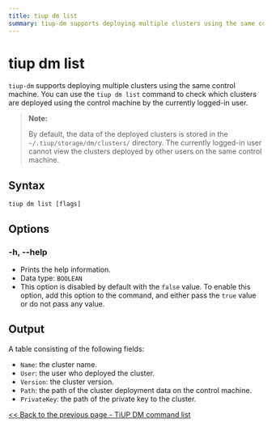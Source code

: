 ```yaml
---
title: tiup dm list
summary: tiup-dm supports deploying multiple clusters using the same control machine. The "tiup dm list" command checks which clusters are deployed by the currently logged-in user. The data is stored in the ~/.tiup/storage/dm/clusters/ directory. The user can view the cluster name, deploying user, version, path, and private key.
---
```


# tiup dm list

`tiup-dm` supports deploying multiple clusters using the same control machine. You can use the `tiup dm list` command to check which clusters are deployed using the control machine by the currently logged-in user.

> **Note:**
>
> By default, the data of the deployed clusters is stored in the `~/.tiup/storage/dm/clusters/` directory. The currently logged-in user cannot view the clusters deployed by other users on the same control machine.

## Syntax

```shell
tiup dm list [flags]
```

## Options

### -h, --help

- Prints the help information.
- Data type: `BOOLEAN`
- This option is disabled by default with the `false` value. To enable this option, add this option to the command, and either pass the `true` value or do not pass any value.

## Output

A table consisting of the following fields:

- `Name`: the cluster name.
- `User`: the user who deployed the cluster.
- `Version`: the cluster version.
- `Path`: the path of the cluster deployment data on the control machine.
- `PrivateKey`: the path of the private key to the cluster.

[<< Back to the previous page - TiUP DM command list](/tiup/tiup-component-dm.md#command-list)
